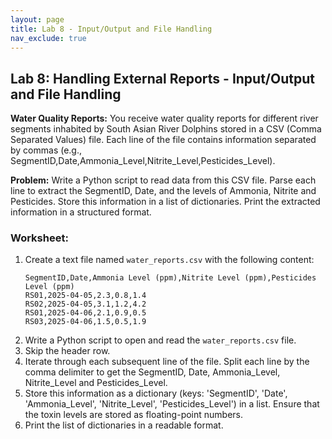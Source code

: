 ```yaml
---
layout: page
title: Lab 8 - Input/Output and File Handling
nav_exclude: true
---
```


## Lab 8: Handling External Reports - Input/Output and File Handling

**Water Quality Reports:** You receive water quality reports for different river segments inhabited by South Asian River Dolphins stored in a CSV (Comma Separated Values) file. Each line of the file contains information separated by commas (e.g., SegmentID,Date,Ammonia_Level,Nitrite_Level,Pesticides_Level).

**Problem:** Write a Python script to read data from this CSV file. Parse each line to extract the SegmentID, Date, and the levels of Ammonia, Nitrite and Pesticides. Store this information in a list of dictionaries. Print the extracted information in a structured format.

### Worksheet:

1.  Create a text file named `water_reports.csv` with the following content:
    ```csv
    SegmentID,Date,Ammonia Level (ppm),Nitrite Level (ppm),Pesticides Level (ppm)
    RS01,2025-04-05,2.3,0.8,1.4
    RS02,2025-04-05,3.1,1.2,4.2
    RS01,2025-04-06,2.1,0.9,0.5
    RS03,2025-04-06,1.5,0.5,1.9
    ```
2.  Write a Python script to open and read the `water_reports.csv` file.
3.  Skip the header row.
4.  Iterate through each subsequent line of the file. Split each line by the comma delimiter to get the SegmentID, Date, Ammonia_Level, Nitrite_Level and Pesticides_Level.
5.  Store this information as a dictionary (keys: 'SegmentID', 'Date', 'Ammonia_Level', 'Nitrite_Level', 'Pesticides_Level') in a list. Ensure that the toxin levels are stored as floating-point numbers.
6.  Print the list of dictionaries in a readable format.